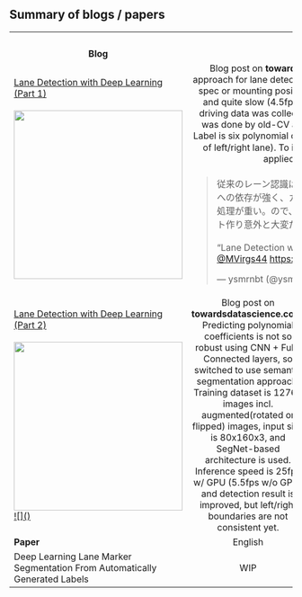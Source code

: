 ## Summary of blogs / papers

<table width="100%">
  <tr>
    <td></td>
    <td colspan=2 align=center>Summary</td>
  </tr>

  <tr>
    <td align=center><b>Blog</td>
    <td colspan=2 align=center></td>
  </tr>

  <tr>
    <td  rowspan=2><a href="https://towardsdatascience.com/lane-detection-with-deep-learning-part-1-9e096f3320b7">Lane Detection with Deep Learning (Part 1)
    <br><br>
    <img src="https://cdn-images-1.medium.com/max/1600/1*zx73GA3OTXtXietEMNDXDQ.png" align="center" border="0" width="300" />
    </td>
    <td colspan=2 align=center>Blog post on <b>towardsdatascience.com</b>.
    Traditional approach for lane detection is highly depending on camera spec or mounting position, available in limited situations, and quite slow (4.5fps).
    To build deep neural network, driving data was collected by smart-phone and labeling was done by old-CV algorithms + manually correction.
    Label is six polynomial coefficients (a,b, c in <img src="http://www.sciweavers.org/tex2img.php?eq=a%7Bx%7D%5E2%2Bbx%2Bc&bc=White&fc=Black&im=jpg&fs=12&ff=arev&edit=0" align="center" border="0" alt="a{x}^2+bx+c" width="107" height="19" /> of left/right lane).
    To increase data at curve, rotation is applied for augmentation.
    </td>  
  </tr>
  <tr>
  <td colspan=2>
  <blockquote class="twitter-tweet" data-lang="en"><p lang="ja" dir="ltr">従来のレーン認識はカメラのFOV, 取り付け位置などHWへの依存が強く、カーブや道路の傷で誤認識しやすく、処理が重い。ので、CNN使おうと考えたけどデータセット作り意外と大変だったぜというおはなし。2へ続く。<br><br>“Lane Detection with Deep Learning (Part 1)” by <a href="https://twitter.com/MVirgs44?ref_src=twsrc%5Etfw">@MVirgs44</a> <a href="https://t.co/f3yFA4mR8n">https://t.co/f3yFA4mR8n</a></p>&mdash; ysmrnbt (@ysmrnbt) <a href="https://twitter.com/ysmrnbt/status/1021197056893902848?ref_src=twsrc%5Etfw">July 23, 2018</a></blockquote>
  <script async src="https://platform.twitter.com/widgets.js" charset="utf-8"></script></td>
  </tr>
  <tr>
  <td width="25%"><a href="https://towardsdatascience.com/lane-detection-with-deep-learning-part-2-3ba559b5c5af">Lane Detection with Deep Learning (Part 2)
  <br><br>
  <img src="https://cdn-images-1.medium.com/max/1000/1*0Eg4sdSjVJCaZzFNdwJ9JA.png" align="center" border="0" width="300" />
  ![]()
  </td>

  <td align=center width="35%">Blog post on <b>towardsdatascience.com</b>.
  Predicting polynomial coefficients is not so robust using CNN + Fully Connected layers, so switched to use semantic segmentation approach. Training dataset is 12764 images incl. augmented(rotated or flipped) images, input size is 80x160x3, and SegNet-based architecture is used. Inference speed is 25fps w/ GPU (5.5fps w/o GPU) and detection result is improved, but left/right boundaries are not consistent yet.
  </td>
  <td>
  <blockquote class="twitter-tweet" data-lang="en"><p lang="ja" dir="ltr">CNN+FCで曲率推定だとレーンをちゃんと見てくれないのでSegNetベースで実装。処理も25fpsと速く安定性も増した(?)が暗闇や道路の傷にはまだ反応してる様子。<br><br>“Lane Detection with Deep Learning (Part 2)” by <a href="https://twitter.com/MVirgs44?ref_src=twsrc%5Etfw">@MVirgs44</a> <a href="https://t.co/fLdLMyYA7R">https://t.co/fLdLMyYA7R</a></p>&mdash; ysmrnbt (@ysmrnbt) <a href="https://twitter.com/ysmrnbt/status/1021221409425539073?ref_src=twsrc%5Etfw">July 23, 2018</a></blockquote>
<script async src="https://platform.twitter.com/widgets.js" charset="utf-8"></script>
</td>
  </tr>
  <tr>
    <td><b>Paper</td>
    <td align=center>English</td>
    <td align=center>Tweet</td>
  </tr>
  <tr>
    <td>Deep Learning Lane Marker Segmentation From Automatically Generated Labels</td>
    <td align=center>WIP</td>
    <td align=center>WIP</td>
  </tr>
</table>
